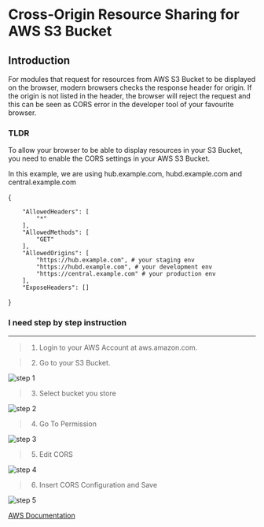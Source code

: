 # Cross-Origin Resource Sharing for AWS S3 Bucket

## Introduction
For modules that request for resources from AWS S3 Bucket to be displayed on the browser, modern browsers checks the response header for origin. If the origin is not listed in the header, the browser will reject the request and this can be seen as CORS error in the developer tool of your favourite browser.

### TLDR
To allow your browser to be able to display resources in your S3 Bucket, you need to enable the CORS settings in your AWS S3 Bucket.

In this example, we are using hub.example.com, hubd.example.com and central.example.com

{

        "AllowedHeaders": [
            "*"
        ],
        "AllowedMethods": [
            "GET"
        ],
        "AllowedOrigins": [
            "https://hub.example.com", # your staging env
            "https://hubd.example.com", # your development env
            "https://central.example.com" # your production env
        ],
        "ExposeHeaders": []
}

### I need step by step instruction
***
> 1. Login to your AWS Account at aws.amazon.com.


> 2. Go to your S3 Bucket.

![step 1](https://firebasestorage.googleapis.com/v0/b/edmondtm-1d8ed.appspot.com/o/s3-cors-step1.png?alt=media&token=bcd4ee2f-551e-4f55-9a25-8f83351424c1)


> 3. Select bucket you store

![step 2](https://firebasestorage.googleapis.com/v0/b/edmondtm-1d8ed.appspot.com/o/s3-cors-step2.png?alt=media&token=dee7d10f-f1af-4f9e-94b9-3af9e3a5ab2f)


> 4. Go To Permission

![step 3](https://firebasestorage.googleapis.com/v0/b/edmondtm-1d8ed.appspot.com/o/s3cors-step3.png?alt=media&token=307f9afe-1516-4a69-b4b1-07be2d99b845)


> 5. Edit CORS

![step 4](https://firebasestorage.googleapis.com/v0/b/edmondtm-1d8ed.appspot.com/o/s3cors-step4.png?alt=media&token=d8d52c5e-9c91-4129-ae9a-b457747c4f8f)


> 6. Insert CORS Configuration and Save

![step 5](https://firebasestorage.googleapis.com/v0/b/edmondtm-1d8ed.appspot.com/o/s3-cors-step5.png?alt=media&token=03eebecc-9479-43b3-8561-fc8a91812552)

[AWS Documentation](https://docs.aws.amazon.com/AmazonS3/latest/dev/cors.html)

